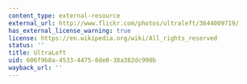 ```yaml
---
content_type: external-resource
external_url: http://www.flickr.com/photos/ultraleft/3644009719/
has_external_license_warning: true
license: https://en.wikipedia.org/wiki/All_rights_reserved
status: ''
title: UltraLeft
uid: 606f9b8a-4533-4475-8de0-38a382dc990b
wayback_url: ''
---
```

